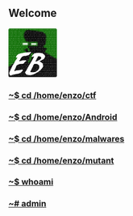 ## Welcome

![avatar](avatar.png)
### [~$ cd /home/enzo/ctf](./CTFs)
### [~$ cd /home/enzo/Android](./android)
### [~$ cd /home/enzo/malwares](./malwares)
### [~$ cd /home/enzo/mutant](./mutant)
### [~$ whoami](./about)
### [~# admin](./nope)

